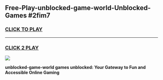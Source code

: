 
## Free-Play-unblocked-game-world-Unblocked-Games #2fim7
<h3>
<a href="https://news.freeplayer.one?title=unblocked-game-world&ref=8M">CLICK TO PLAY</a></h3>
<hr>

<h3>
<a href="https://news.freeplayer.one?title=unblocked-game-world&ref=8M">CLICK 2 PLAY</a>
  
</h3>

<a href="https://news.freeplayer.one?title=unblocked-game-world&ref=8M"><img src="https://clearcache.store/games.png"></a>


**unblocked-game-world games unblocked: Your Gateway to Fun and Accessible Online Gaming**

